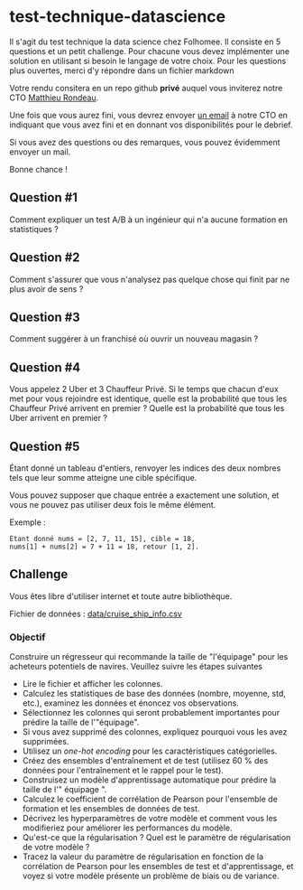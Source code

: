 # test-technique-datascience

Il s'agit du test technique la data science chez Folhomee. Il consiste en 5 questions et un petit challenge. Pour chacune vous devez implémenter une solution en utilisant si besoin le langage de votre choix. Pour les questions plus ouvertes, merci d'y répondre dans un fichier markdown

Votre rendu consitera en un repo github **privé** auquel vous inviterez notre CTO [Matthieu Rondeau](https://github.com/milanito).

Une fois que vous aurez fini, vous devrez envoyer [un email](mailto:matthieu@folhomee.fr) à notre CTO en indiquant que vous avez fini et en donnant vos disponibilités pour le debrief.

Si vous avez des questions ou des remarques, vous pouvez évidemment envoyer un mail.

Bonne chance !

## Question #1

Comment expliquer un test A/B à un ingénieur qui n'a aucune formation en statistiques ?

## Question #2

Comment s'assurer que vous n'analysez pas quelque chose qui finit par ne plus avoir de sens ?

## Question #3

Comment suggérer à un franchisé où ouvrir un nouveau magasin ?

## Question #4

Vous appelez 2 Uber et 3 Chauffeur Privé. Si le temps que chacun d'eux met pour vous rejoindre est identique, quelle est la probabilité que tous les Chauffeur Privé arrivent en premier ? Quelle est la probabilité que tous les Uber arrivent en premier ?

## Question #5

Étant donné un tableau d'entiers, renvoyer les indices des deux nombres tels que leur somme atteigne une cible spécifique.

Vous pouvez supposer que chaque entrée a exactement une solution, et vous ne pouvez pas utiliser deux fois le même élément.

Exemple :

```
Étant donné nums = [2, 7, 11, 15], cible = 18,
nums[1] + nums[2] = 7 + 11 = 18, retour [1, 2].
```

## Challenge

Vous êtes libre d'utiliser internet et toute autre bibliothèque.

Fichier de données : [data/cruise_ship_info.csv](./data/cruise_ship_info.csv)

### Objectif

Construire un régresseur qui recommande la taille de "l'équipage" pour les acheteurs potentiels de navires. Veuillez suivre les étapes suivantes

- Lire le fichier et afficher les colonnes.
- Calculez les statistiques de base des données (nombre, moyenne, std, etc.), examinez les données et énoncez vos observations.
- Sélectionnez les colonnes qui seront probablement importantes pour prédire la taille de l'"équipage".
- Si vous avez supprimé des colonnes, expliquez pourquoi vous les avez supprimées.
- Utilisez un *one-hot encoding* pour les caractéristiques catégorielles.
- Créez des ensembles d'entraînement et de test (utilisez 60 % des données pour l'entraînement et le rappel pour le test).
- Construisez un modèle d'apprentissage automatique pour prédire la taille de l'" équipage ".
- Calculez le coefficient de corrélation de Pearson pour l'ensemble de formation et les ensembles de données de test.
- Décrivez les hyperparamètres de votre modèle et comment vous les modifieriez pour améliorer les performances du modèle.
- Qu'est-ce que la régularisation ? Quel est le paramètre de régularisation de votre modèle ?
- Tracez la valeur du paramètre de régularisation en fonction de la corrélation de Pearson pour les ensembles de test et d'apprentissage, et voyez si votre modèle présente un problème de biais ou de variance.
